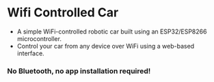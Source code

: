 # Wifi Controlled Car
- A simple WiFi-controlled robotic car built using an ESP32/ESP8266 microcontroller. 
- Control your car from any device over WiFi using a web-based interface.
### No Bluetooth, no app installation required!

